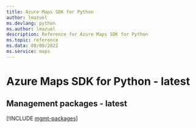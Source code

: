 ```yaml
---
title: Azure Maps SDK for Python
author: lmazuel
ms.devlang: python
ms.author: lmazuel
description: Reference for Azure Maps SDK for Python
ms.topic: reference
ms.data: 08/09/2022
ms.service: maps
---
```

# Azure Maps SDK for Python - latest

## Management packages - latest
[!INCLUDE [mgmt-packages](maps-mgmt-index.md)]